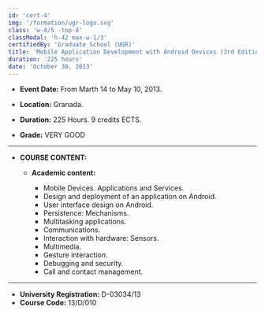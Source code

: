 ```yaml
---
id: 'cert-4'
img: '/formation/ugr-logo.svg'
class: 'w-4/5 -top-8'
classModal: 'h-42 max-w-1/3'
certifiedBy: 'Graduate School (UGR)'
title: 'Mobile Application Development with Android Devices (3rd Edition)'
duration: '225 hours'
date: 'October 30, 2013'
---
```



- **Event Date:** From Marth 14 to May 10, 2013.

- **Location:** Granada.

- **Duration:** 225 Hours. 9 credits ECTS.

- **Grade:** VERY GOOD

---

- **COURSE CONTENT:**

  - **Academic content:**

    - Mobile Devices. Applications and Services.
    - Design and deployment of an application on Android.
    - User interface design on Android.
    - Persistence: Mechanisms.
    - Multitasking applications.
    - Communications.
    - Interaction with hardware: Sensors.
    - Multimedia.
    - Gesture interaction.
    - Debugging and security.
    - Call and contact management.

---

- **University Registration:** D-03034/13
- **Course Code:** 13/D/010
